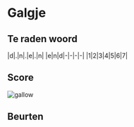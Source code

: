 # Galgje

## Te raden woord

|d|.|n|.|e|.|n|
|e|n|d|-|-|-|-|
|1|2|3|4|5|6|7|

## Score
![gallow](./images/1.png)

## Beurten